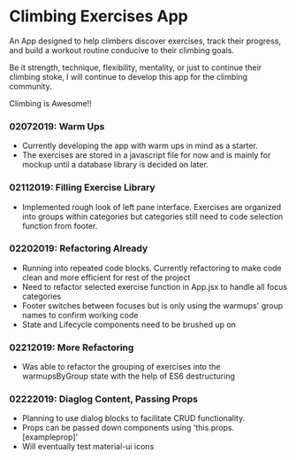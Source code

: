 # Climbing Exercises App

An App designed to help climbers discover exercises, track their progress, and build a workout routine conducive to their climbing goals.

Be it strength, technique, flexibility, mentality, or just to continue their climbing stoke, I will continue to develop this app for the climbing community. 

Climbing is Awesome!!  

### 02072019: Warm Ups

- Currently developing the app with warm ups in mind as a starter. 
- The exercises are stored in a javascript file for now and is mainly for mockup until a database library is decided on later.

### 02112019: Filling Exercise Library

- Implemented rough look of left pane interface. Exercises are organized into groups within categories but categories still need to code selection function from footer. 

### 02202019: Refactoring Already

- Running into repeated code blocks. Currently refactoring to make code clean and more efficient for rest of the project
- Need to refactor selected exercise function in App.jsx to handle all focus categories
- Footer switches between focuses but is only using the warmups' group names to confirm working code 
- State and Lifecycle components need to be brushed up on

### 02212019: More Refactoring

- Was able to refactor the grouping of exercises into the warmupsByGroup state with the help of ES6 destructuring 

### 02222019: Diaglog Content, Passing Props

- Planning to use dialog blocks to facilitate CRUD functionality. 
- Props can be passed down components using 'this.props.[exampleprop]'
- Will eventually test material-ui icons